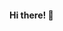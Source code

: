 #### Hi there! 👋

<!--

My biography has been lost somewhere. Can you help me find it?

Languages (using/learing): html, css, php, js, json, c++, pascal, shell, batch, markdown, dockerfile, csv, cfg, requests, sql, regex, awk

Instruments (using/learing): Linux, Windows, Android, Docker, nano, vi, geany, netcat, GNU, git, GitHub, mousepad, nginx, apache, mariadb, phpmyadmin, AIDE, Termux, Busybox, CMD, Bash, fpc, wine, Postman, Borland, Qemu, DosBox...

To learn: python, perl, redstone, java, c#, nodejs, xml, react, zabbix, elk

To do: оформить вот это вот красивенько

You can see some of my repositories below 👇

-->

<!--
**ddan9/ddan9** is a ✨ _special_ ✨ repository because its `README.md` (this file) appears on your GitHub profile.

Here are some ideas to get you started:

- 🔭 I’m currently working on ...
- 🌱 I’m currently learning ...
- 👯 I’m looking to collaborate on ...
- 🤔 I’m looking for help with ...
- 💬 Ask me about ...
- 📫 How to reach me: ...
- 😄 Pronouns: ...
- ⚡ Fun fact: ...
-->

